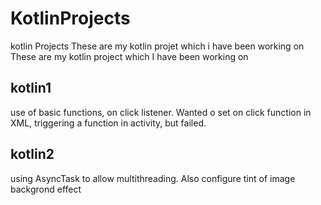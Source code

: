 # KotlinProjects
kotlin Projects
These are my kotlin projet which i have been working on
These are my kotlin project which I have been working on
 
 ## kotlin1
use of basic functions, on click listener. Wanted o set on click function in XML, triggering a function in activity,  but failed.

 ## kotlin2
using AsyncTask to allow multithreading. Also configure tint of image backgrond effect
